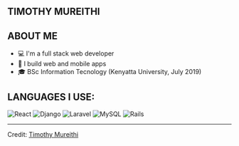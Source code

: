 ## TIMOTHY MUREITHI

## ABOUT ME

* 💻 I'm a full stack web developer
* 📱 I build web and mobile apps 
* 🎓 BSc Information Tecnology (Kenyatta University, July 2019)

## LANGUAGES I USE:
 
![React](https://img.shields.io/badge/react-%2320232a.svg?style=for-the-badge&logo=react&logoColor=%2361DAFB)
![Django](https://img.shields.io/badge/django-%23092E20.svg?style=for-the-badge&logo=django&logoColor=white)
![Laravel](https://img.shields.io/badge/laravel-%23FF2D20.svg?style=for-the-badge&logo=laravel&logoColor=white)
![MySQL](https://img.shields.io/badge/mysql-%2300f.svg?style=for-the-badge&logo=mysql&logoColor=white)
![Rails](https://img.shields.io/badge/rails-%23CC0000.svg?style=for-the-badge&logo=ruby-on-rails&logoColor=white)



----
Credit: [Timothy Mureithi](https://medium.com/@njomodevs)

